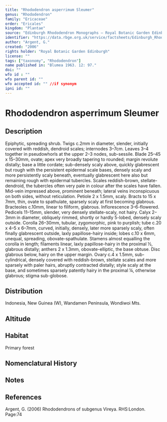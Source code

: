 ```yaml
---
title: "Rhododendron asperrimum Sleumer"
genus: "Rhododendron"
family: "Ericaceae"
order: "Ericales"
kingdom: "Plantae"
source: "Edinburgh Rhododendron Monographs – Royal Botanic Garden Edinburgh"
identifier: "https://data.rbge.org.uk/service/factsheets/Edinburgh_Rhododendron_Monographs.xhtml"
author: "Argent, G."
created: "2006"
rights holder: "Royal Botanic Garden Edinburgh"
license: ""
tags: ["taxonomy", "Rhododendron"]
name published in: "Blumea 1963. 12: 97."
doi: ""
wfo id : ""
wfo parent id: ""
wfo accepted id: "" //if synonym                      
ipni id: ""
---
```


                       

# Rhododendron asperrimum Sleumer

## Description
Epiphytic, spreading shrub. Twigs c.2mm in diameter, slender, initially covered with reddish, dendroid scales; internodes 3–7cm. Leaves 3–4 together in pseudowhorls at the upper 2–3 nodes, sub-sessile. Blade 25–45 x 15–30mm, ovate; apex very broadly tapering to rounded; margin revolute distally; base a little cordate; sub-densely scaly above, quickly glabrescent but rough with the persistent epidermal scale bases, densely scaly and more persistently scaly beneath, eventually glabrescent here also but remaining rough with epidermal tubercles. Scales reddish-brown, stellate-dendroid, the tubercles often very pale in colour after the scales have fallen. Mid-vein impressed above, prominent beneath; lateral veins inconspicuous on both sides, without reticulation. Petiole 2 x 1.5mm, scaly. Bracts to 15 x 7mm, thin, ovate to spathulate, sparsely scaly at first becoming glabrous. Bracteoles c.10mm, linear to filiform, glabrous. Inflorescence 3–6-flowered. Pedicels 11–15mm, slender, very densely stellate-scaly, not hairy. Calyx 2–3mm in diameter, obliquely rimmed, shortly or hardly 5-lobed, densely scaly outside. Corolla 26–30mm, tubular, zygomorphic, pink to purplish; tube c.20 x 4–5 x 6–7mm, curved, initially, densely, later more sparsely scaly, often finally glabrescent outside, laxly papillose-hairy inside; lobes c.10 x 6mm, unequal, spreading, obovate-spathulate. Stamens almost equalling the corolla in length; filaments linear, laxly papillose-hairy in the proximal ½, glabrous distally; anthers 2 x 1.3mm, obovate-elliptic, the base obtuse. Disc glabrous below, hairy on the upper margin. Ovary c.4 x 1.5mm, sub-cylindrical, densely covered with reddish-brown, stellate scales and more sparsely with paler hairs, abruptly contracted distally; style scaly at the base, and sometimes sparsely patently hairy in the proximal ¼, otherwise glabrous; stigma sub-globose.

## Distribution
Indonesia, New Guinea (W), Wandamen Peninsula, Wondiwoi Mts.

## Altitude


## Habitat
Primary forest

## Nomenclatural History

                       
## Notes


## References

Argent, G. (2006) Rhododendrons of subgenus Vireya. RHS:London. Page:74
